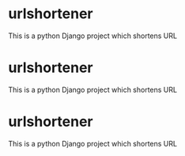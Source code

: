 # urlshortener
This is a python Django  project which shortens URL

# urlshortener
This is a python Django  project which shortens URL

# urlshortener
This is a python Django  project which shortens URL
